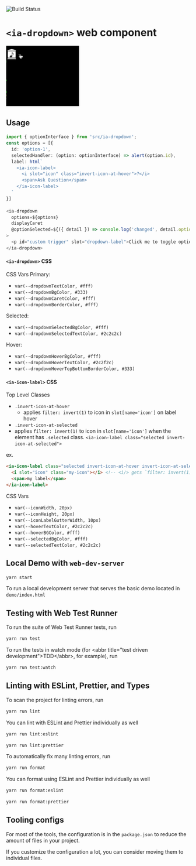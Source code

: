 ![Build Status](https://github.com/internetarchive/iaux-typescript-wc-template/actions/workflows/ci.yml/badge.svg)

# `<ia-dropdown>` web component

<img src="ia-dropdown-ex.gif" style="width: 200px"/>


## Usage
```ts
import { optionInterface } from 'src/ia-dropdown';
const options = [{
  id: 'option-1',
  selectedHandler: (option: optionInterface) => alert(option.id),
  label: html`
    <ia-icon-label>
      <i slot="icon" class="invert-icon-at-hover">?</i>
      <span>Ask Question</span>
    </ia-icon-label>
  `
}]

<ia-dropdown
  options=${options}
  displayCaret
  @optionSelected=${({ detail }) => console.log('changed', detail.option )}
>
  <p id="custom trigger" slot="dropdown-label">Click me to toggle options</p>
</ia-dropdown>
```



#### `<ia-dropdown>` CSS
CSS Vars
Primary:
- `var(--dropdownTextColor, #fff)`
- `var(--dropdownBgColor, #333)`
- `var(--dropdownCaretColor, #fff)`
- `var(--dropdownBorderColor, #fff)`

Selected:
- `var(--dropdownSelectedBgColor, #fff)`
- `var(--dropdownSelectedTextColor, #2c2c2c)`

Hover:
- `var(--dropdownHoverBgColor, #fff)`
- `var(--dropdownHoverTextColor, #2c2f2c)`
- `var(--dropdownHoverTopBottomBorderColor, #333)`


#### `<ia-icon-label>` CSS

Top Level Classes
- `.invert-icon-at-hover`
  - applies `filter: invert(1)` to icon in `slot[name='icon']` on label hover
- `.invert-icon-at-selected`
- applies `filter: invert(1)` to icon in `slot[name='icon']` when the element has `.selected` class.  `<ia-icon-label class="selected invert-icon-at-selected">`

ex.
```html
<ia-icon-label class="selected invert-icon-at-hover invert-icon-at-selected">
  <i slot="icon" class="my-icon"></i> <!-- <i/> gets `filter: invert(1)` -->
  <span>my label</span>
</ia-icon-label>
```

CSS Vars
- `var(--iconWidth, 20px)`
- `var(--iconHeight, 20px)`
- `var(--iconLabelGutterWidth, 10px)`
- `var(--hoverTextColor, #2c2c2c)`
- `var(--hoverBGColor, #fff)`
- `var(--selectedBgColor, #fff)`
- `var(--selectedTextColor, #2c2c2c)`


## Local Demo with `web-dev-server`
```bash
yarn start
```
To run a local development server that serves the basic demo located in `demo/index.html`

## Testing with Web Test Runner
To run the suite of Web Test Runner tests, run
```bash
yarn run test
```

To run the tests in watch mode (for &lt;abbr title=&#34;test driven development&#34;&gt;TDD&lt;/abbr&gt;, for example), run

```bash
yarn run test:watch
```

## Linting with ESLint, Prettier, and Types
To scan the project for linting errors, run
```bash
yarn run lint
```

You can lint with ESLint and Prettier individually as well
```bash
yarn run lint:eslint
```
```bash
yarn run lint:prettier
```

To automatically fix many linting errors, run
```bash
yarn run format
```

You can format using ESLint and Prettier individually as well
```bash
yarn run format:eslint
```
```bash
yarn run format:prettier
```

## Tooling configs

For most of the tools, the configuration is in the `package.json` to reduce the amount of files in your project.

If you customize the configuration a lot, you can consider moving them to individual files.
